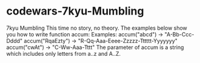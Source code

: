 # codewars-7kyu-Mumbling
7kyu Mumbling  This time no story, no theory. The examples below show you how to write function accum:  Examples: accum("abcd") -> "A-Bb-Ccc-Dddd" accum("RqaEzty") -> "R-Qq-Aaa-Eeee-Zzzzz-Tttttt-Yyyyyyy" accum("cwAt") -> "C-Ww-Aaa-Tttt" The parameter of accum is a string which includes only letters from a..z and A..Z.
